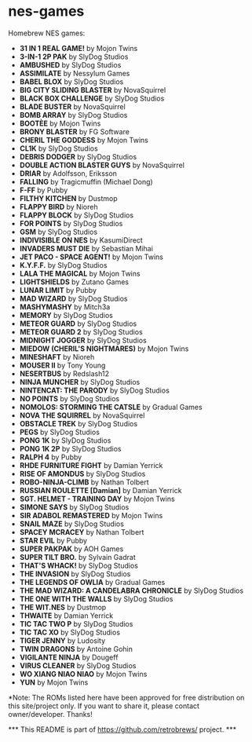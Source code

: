 # nes-games
Homebrew NES games:

 - <b>31 IN 1 REAL GAME!</b> by Mojon Twins
 - <b>3-IN-1 2P PAK</b> by SlyDog Studios
 - <b>AMBUSHED</b> by SlyDog Studios
 - <b>ASSIMILATE</b> by Nessylum Games
 - <b>BABEL BLOX</b> by SlyDog Studios
 - <b>BIG CITY SLIDING BLASTER</b> by NovaSquirrel
 - <b>BLACK BOX CHALLENGE</b> by SlyDog Studios
 - <b>BLADE BUSTER</b> by NovaSquirrel
 - <b>BOMB ARRAY</b> by SlyDog Studios
 - <b>BOOTÈE</b> by Mojon Twins
 - <b>BRONY BLASTER</b> by FG Software
 - <b>CHERIL THE GODDESS</b> by Mojon Twins
 - <b>CL1K</b> by SlyDog Studios
 - <b>DEBRIS DODGER</b> by SlyDog Studios
 - <b>DOUBLE ACTION BLASTER GUYS</b> by NovaSquirrel
 - <b>DRIAR</b> by Adolfsson, Eriksson
 - <b>FALLING</b> by Tragicmuffin (Michael Dong)
 - <b>F-FF</b> by Pubby
 - <b>FILTHY KITCHEN</b> by Dustmop
 - <b>FLAPPY BIRD</b> by Nioreh
 - <b>FLAPPY BLOCK</b> by SlyDog Studios
 - <b>FOR POINTS</b> by SlyDog Studios
 - <b>GSM</b> by SlyDog Studios
 - <b>INDIVISIBLE ON NES</b> by KasumiDirect
 - <b>INVADERS MUST DIE</b> by Sebastian Mihai
 - <b>JET PACO - SPACE AGENT!</b> by Mojon Twins
 - <b>K.Y.F.F.</b> by SlyDog Studios
 - <b>LALA THE MAGICAL</b> by Mojon Twins
 - <b>LIGHTSHIELDS</b> by Zutano Games
 - <b>LUNAR LIMIT</b> by Pubby
 - <b>MAD WIZARD</b> by SlyDog Studios
 - <b>MASHYMASHY</b> by Mitch3a
 - <b>MEMORY</b> by SlyDog Studios
 - <b>METEOR GUARD</b> by SlyDog Studios
 - <b>METEOR GUARD 2</b> by SlyDog Studios
 - <b>MIDNIGHT JOGGER</b> by SlyDog Studios
 - <b>MIEDOW (CHERIL'S NIGHTMARES)</b> by Mojon Twins
 - <b>MINESHAFT</b> by Nioreh
 - <b>MOUSER II</b> by Tony Young
 - <b>NESERTBUS</b> by Redslash12
 - <b>NINJA MUNCHER</b> by SlyDog Studios
 - <b>NINTENCAT: THE PARODY</b> by SlyDog Studios
 - <b>NO POINTS</b> by SlyDog Studios
 - <b>NOMOLOS: STORMING THE CATSLE</b> by Gradual Games
 - <b>NOVA THE SQUIRREL</b> by NovaSquirrel
 - <b>OBSTACLE TREK</b> by SlyDog Studios
 - <b>PEGS</b> by SlyDog Studios
 - <b>PONG 1K</b> by SlyDog Studios
 - <b>PONG 1K 2P</b> by SlyDog Studios
 - <b>RALPH 4</b> by Pubby
 - <b>RHDE FURNITURE FIGHT</b> by Damian Yerrick
 - <b>RISE OF AMONDUS</b> by SlyDog Studios
 - <b>ROBO-NINJA-CLIMB</b> by Nathan Tolbert
 - <b>RUSSIAN ROULETTE [Damian]</b> by Damian Yerrick
 - <b>SGT. HELMET - TRAINING DAY</b> by Mojon Twins
 - <b>SIMONE SAYS</b> by SlyDog Studios
 - <b>SIR ADABOL REMASTERED</b> by Mojon Twins
 - <b>SNAIL MAZE</b> by SlyDog Studios
 - <b>SPACEY MCRACEY</b> by Nathan Tolbert
 - <b>STAR EVIL</b> by Pubby
 - <b>SUPER PAKPAK</b> by AOH Games
 - <b>SUPER TILT BRO.</b> by Sylvain Gadrat
 - <b>THAT'S WHACK!</b> by SlyDog Studios
 - <b>THE INVASION</b> by SlyDog Studios
 - <b>THE LEGENDS OF OWLIA</b> by Gradual Games
 - <b>THE MAD WIZARD: A CANDELABRA CHRONICLE</b> by SlyDog Studios
 - <b>THE ONE WITH THE WALLS</b> by SlyDog Studios
 - <b>THE WIT.NES</b> by Dustmop
 - <b>THWAITE</b> by Damian Yerrick
 - <b>TIC TAC TWO P</b> by SlyDog Studios
 - <b>TIC TAC XO</b> by SlyDog Studios
 - <b>TIGER JENNY</b> by Ludosity
 - <b>TWIN DRAGONS</b> by Antoine Gohin
 - <b>VIGILANTE NINJA</b> by Dougeff
 - <b>VIRUS CLEANER</b> by SlyDog Studios
 - <b>WO XIANG NIAO NIAO</b> by Mojon Twins
 - <b>YUN</b> by Mojon Twins

*Note: The ROMs listed here have been approved for free distribution on this site/project only. If you want to share it, please contact owner/developer. Thanks!

*** This README is part of https://github.com/retrobrews/ project. ***

